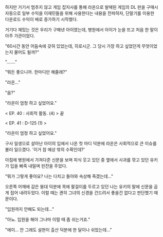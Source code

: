 하지만 거기서 멈추지 않고 게임 잡지사를 통해 라온으로 발매된 게임의 DL 판을 구매시 자동으로 일부 수익을 이재민들을 위해 사용한다는 내용을 전파하자, 단말기를 이용한 다운로드 수익이 배로 증가하기 시작했다. 

거기다 재밌는 것은 우리가 구해낸 아이였는데, 병원에서 아이가 눈을 뜨고 처음 한 말이 아주 가관이었다. 

"60시간 동안 어둠속에 갖혀 있었는데, 히로시군. 그 당시 가장 하고 싶었던게 무엇이었는지 물어도 될까?" 

"......." 

"뭐든 좋으니까. 한마디만 해줄래?" 

"라온..." 

"음?" 

"라온이 엄청 하고 싶었어요."

< EP. 40 : 사회적 활동. (4) > 끝

< EP. 41 : D-125 (1) >

"라온이 엄청 하고 싶었어요." 

구사 일생으로 살아난 아이의 입에서 나온 첫 마디 덕분에 라온은 사회적으로 큰 이슈를 불러 일으켰다. 
'이거 참 예상 밖의 수확인데?' 

아침에 병원에서 가져다준 신문을 보며 피식 웃고 있던 중 옆에서 사과를 깎고 있던 유키가 입을 삐죽 내밀며 핀잔을 주었다. 

"뭐가 그렇게 좋아요? 나는 다치고 돌아와 속상해 죽겠는데..." 

오른쪽 어깨에 감은 붕대 덕분에 목에 팔걸이를 두르고 있던 나는 유키의 말에 신문을 곱게 접어 내려두었다. 이럴 때는 괜히 그녀의 신경을 건드려서 좋을건 없다고 판단했기 때문이다. 

"입원까지 안해도 되는데..." 

"아뇨. 입원을 해야 그나마 이럴 때 좀 쉬는거죠." 

"에이... 안 그래도 설현이 출산 덕분에 한 달이나 쉬었는데..." 